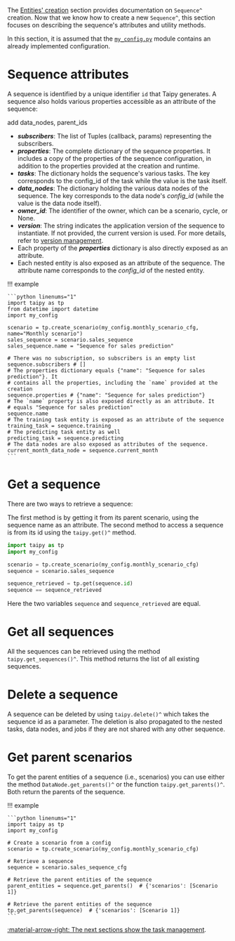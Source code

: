 The [Entities' creation](scenario-creation.md) section provides documentation on `Sequence^` creation. Now
that we know how to create a new `Sequence^`, this section focuses on describing the sequence's attributes
and utility methods.

In this section, it is assumed that the <a href="./code_example/my_config.py" download>`my_config.py`</a>
module contains an already implemented configuration.

# Sequence attributes

A sequence is identified by a unique identifier `id` that Taipy generates. A sequence also holds
various properties accessible as an attribute of the sequence:

add data_nodes, parent_ids

- _**subscribers**_: The list of Tuples (callback, params) representing the subscribers.
- _**properties**_: The complete dictionary of the sequence properties. It includes a copy of the properties of
  the sequence configuration, in addition to the properties provided at the creation and runtime.
- _**tasks**_: The dictionary holds the sequence's various tasks. The key corresponds to the config_id of the
  task while the value is the task itself.
- _**data_nodes**_: The dictionary holding the various data nodes of the sequence. The key corresponds to the
    data node's _config_id_ (while the value is the data node itself).
- _**owner_id**_: The identifier of the owner, which can be a scenario, cycle, or None.
- _**version**_: The string indicates the application version of the sequence to instantiate. If not provided,
  the current version is used. For more details, refer to [version management](../versioning/index.md).
- Each property of the _**properties**_ dictionary is also directly exposed as an attribute.
- Each nested entity is also exposed as an attribute of the sequence. The attribute name corresponds to the
  *config_id* of the nested entity.

!!! example

    ```python linenums="1"
    import taipy as tp
    from datetime import datetime
    import my_config

    scenario = tp.create_scenario(my_config.monthly_scenario_cfg, name="Monthly scenario")
    sales_sequence = scenario.sales_sequence
    sales_sequence.name = "Sequence for sales prediction"

    # There was no subscription, so subscribers is an empty list
    sequence.subscribers # []
    # The properties dictionary equals {"name": "Sequence for sales prediction"}. It
    # contains all the properties, including the `name` provided at the creation
    sequence.properties # {"name": "Sequence for sales prediction"}
    # The `name` property is also exposed directly as an attribute. It
    # equals "Sequence for sales prediction"
    sequence.name
    # The training task entity is exposed as an attribute of the sequence
    training_task = sequence.training
    # The predicting task entity as well
    predicting_task = sequence.predicting
    # The data nodes are also exposed as attributes of the sequence.
    current_month_data_node = sequence.current_month
    ```

# Get a sequence

There are two ways to retrieve a sequence:

The first method is by getting it from its parent scenario, using the sequence name as an attribute.
The second method to access a sequence is from its id using the `taipy.get()^` method.

```python linenums="1"
import taipy as tp
import my_config

scenario = tp.create_scenario(my_config.monthly_scenario_cfg)
sequence = scenario.sales_sequence

sequence_retrieved = tp.get(sequence.id)
sequence == sequence_retrieved
```

Here the two variables `sequence` and `sequence_retrieved` are equal.

# Get all sequences

All the sequences can be retrieved using the method `taipy.get_sequences()^`. This method returns the list of all
existing sequences.

# Delete a sequence

A sequence can be deleted by using `taipy.delete()^` which takes the sequence id as a parameter. The deletion is
also propagated to the nested tasks, data nodes, and jobs if they are not shared with any other sequence.

# Get parent scenarios

To get the parent entities of a sequence (i.e., scenarios) you can use either the method `DataNode.get_parents()^` or
the function
`taipy.get_parents()^`. Both return the parents of the sequence.

!!! example

    ```python linenums="1"
    import taipy as tp
    import my_config

    # Create a scenario from a config
    scenario = tp.create_scenario(my_config.monthly_scenario_cfg)

    # Retrieve a sequence
    sequence = scenario.sales_sequence_cfg

    # Retrieve the parent entities of the sequence
    parent_entities = sequence.get_parents()  # {'scenarios': [Scenario 1]}

    # Retrieve the parent entities of the sequence
    tp.get_parents(sequence)  # {'scenarios': [Scenario 1]}
    ```

[:material-arrow-right: The next sections show the task management](task-mgt.md).
